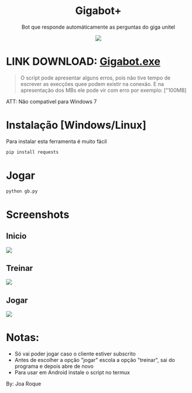 # <h1 align="center">Gigabot+</h1>
 <p align="center">Bot que responde automáticamente as perguntas do giga unitel</p>
 
 <div align="center">
<img src="https://raw.githubusercontent.com/joaroque/gigabot/main/02%20(2).gif">
</div>
 
 
 # LINK DOWNLOAD: [Gigabot.exe](https://drive.google.com/file/d/1ZKGYz_31cHfHf5KW_fqd-ImjMPlAwPTI/view?usp=sharing)
 > O script pode apresentar alguns erros, pois não tive tempo de escrever as execções quee podem existir na conexão. E na apresentação dos MBs ele pode vir com erro por exemplo: ["100MB]
 
 ATT: Não compativel para Windows 7
 
 # Instalação [Windows/Linux]
 
 Para instalar esta ferramenta é muito fácil

 ```sh
pip install requests
```
 
 # Jogar
 
```sh
python gb.py
```
 # Screenshots
 
 ## Inicio
![](https://raw.githubusercontent.com/joaroque/gigabot-plus/main/screenshot/p1.PNG)

## Treinar
![](https://raw.githubusercontent.com/joaroque/gigabot-plus/main/screenshot/p2.PNG)

## Jogar
![](https://raw.githubusercontent.com/joaroque/gigabot-plus/main/screenshot/p.PNG)

# Notas:
- Só vai poder jogar caso o cliente estiver subscrito
- Antes de escolher a opção "jogar" escola a opção "treinar", sai do programa e depois abre de novo
- Para usar em Android instale o script no termux


By: Joa Roque

